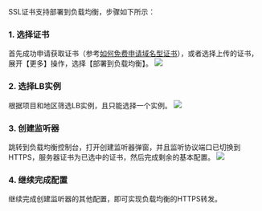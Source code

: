 SSL证书支持部署到负载均衡，步骤如下所示：

### 1. 选择证书
首先成功申请获取证书（参考[如何免费申请域名型证书](https://cloud.tencent.com/document/product/400/6814)），或者选择上传的证书，展开【更多】操作，选择【部署到负载均衡】。
![](https://main.qcloudimg.com/raw/17ac6d94e33bd739bb43e9b4c1cdc9d8.png)

### 2. 选择LB实例
根据项目和地区筛选LB实例，且只能选择一个实例。
![](https://mc.qcloudimg.com/static/img/81157ad8528ad639623b32177e534624/123lb.jpg)

### 3. 创建监听器
跳转到负载均衡控制台，打开创建监听器弹窗，并且监听协议端口已切换到HTTPS，服务器证书为已选中的证书，然后完成剩余的基本配置。
![](https://main.qcloudimg.com/raw/7cd06b65262cf434bba8396e3ec35de6.png)

### 4. 继续完成配置
继续完成创建监听器的其他配置，即可实现负载均衡的HTTPS转发。

